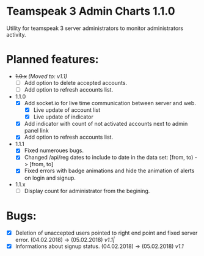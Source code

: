 # Teamspeak 3 Admin Charts 1.1.0
Utility for teamspeak 3 server administrators to monitor administrators activity.

# Planned features:
- ~~1.0.x~~ *(Moved to: v1.1)*
  - [ ] Add option to delete accepted accounts.
  - [ ] Add option to refresh accounts list.

- 1.1.0
  - [x] Add socket.io for live time communication between server and web.
    - [x] Live update of account list
    - [x] Live update of indicator
  - [x] Add indicator with count of not activated accounts next to admin panel link
  - [x] Add option to refresh accounts list.

- 1.1.1
  - [x] Fixed numeroues bugs.
  - [x] Changed /api/reg dates to include to date in the data set: [from, to) -> [from, to]
  - [x] Fixed errors with badge animations and hide the animation of alerts on login and signup.

- 1.1.x
  - [ ] Display count for administrator from the begining.

# Bugs:
- [x] Deletion of unaccepted users pointed to right end point and fixed server error. (04.02.2018) -> (05.02.2018) *v1.1|*
- [x] Informations about signup status. (04.02.2018) -> (05.02.2018) *v1.1*
